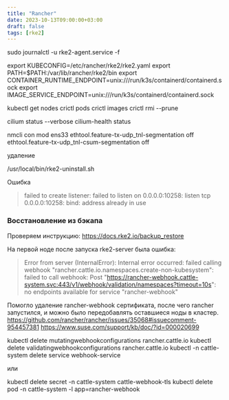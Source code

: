 ```yaml
---
title: "Rancher"
date: 2023-10-13T09:00:00+03:00
draft: false
tags: [rke2]
---
```


sudo journalctl -u rke2-agent.service -f

export KUBECONFIG=/etc/rancher/rke2/rke2.yaml
export PATH=$PATH:/var/lib/rancher/rke2/bin
export CONTAINER_RUNTIME_ENDPOINT=unix:///run/k3s/containerd/containerd.sock
export IMAGE_SERVICE_ENDPOINT=unix:///run/k3s/containerd/containerd.sock

kubectl get nodes
crictl pods
crictl images
crictl rmi --prune

cilium status --verbose
cilium-health status

nmcli con mod ens33 ethtool.feature-tx-udp_tnl-segmentation off ethtool.feature-tx-udp_tnl-csum-segmentation off

удаление

/usr/local/bin/rke2-uninstall.sh


Ошибка
> failed to create listener: failed to listen on 0.0.0.0:10258: listen tcp 0.0.0.0:10258: bind: address already in use


### Восстановление из бэкапа
Проверяем инструкцию: https://docs.rke2.io/backup_restore

На первой ноде после запуска rke2-server была ошибка:

> Error from server (InternalError): Internal error occurred: failed calling webhook "rancher.cattle.io.namespaces.create-non-kubesystem": failed to call webhook: Post "https://rancher-webhook.cattle-system.svc:443/v1/webhook/validation/namespaces?timeout=10s": no endpoints available for service "rancher-webhook"

Помогло удаление rancher-webhook сертификата, после чего rancher запустился, и можно было передобавлять оставшиеся ноды в кластер.
https://github.com/rancher/rancher/issues/35068#issuecomment-954457381
https://www.suse.com/support/kb/doc/?id=000020699

kubectl delete mutatingwebhookconfigurations rancher.cattle.io 
kubectl delete validatingwebhookconfigurations rancher.cattle.io
kubectl -n cattle-system delete service webhook-service

или

kubectl delete secret -n cattle-system cattle-webhook-tls
kubectl delete pod -n cattle-system -l app=rancher-webhook
